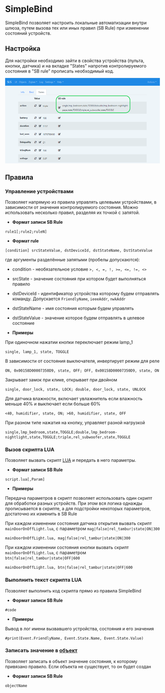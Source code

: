 # SimpleBind

SimpleBind позволяет настроить локальные автоматизации внутри шлюза, путем вызова тех или иных правил (SB Rule) при изменении состояний устройств.

## Настройка

Для настройки необходимо зайти в свойства устройства (пульта, кнопки, датчика) и на вкладке "States" напротив контролируемого состояния в "SB rule" прописать необходимый код.

![sb_rules](/img/sb_rules.png)

## Правила

### Управление устройствами

Позволяет напрямую из правила управлять целевыми устройствами, в зависимости от значения контролируемого состояния. Можно использовать несколько правил, разделяя их точкой с запятой.

- **Формат записи SB Rule**

```text
rule1[;rule2;ruleN]
```

- **Формат rule**

```text
[condition] srcStateValue, dstDeviceId, dstStateName, DstStateValue
```

где аргументы разделённые запятыми (пробелы допускаются):

- condition - необязательное условие `>, <, =, !, >=, <=, !=, <>`
- srcState - значение состояния при котором будет выполняться правило
- dstDeviceId - идентификатор устройства которому будем отправлять команду. Допускается `FriendlyName`, `ieeeAddr`, `nwkAddr`
- dstStateName - имя состояния которым будем управлять
- dstStateValue - значение которое будем отправлять в целевое состояние

- **Примеры**

При одиночном нажатии кнопки переключает режим lamp_1

```text
single, lamp_1, state, TOGGLE
```

В зависимости от состояния выключателя, инвертирует режим для реле

```text
ON, 0x00158D00007350D9, state, OFF; OFF, 0x00158D00007350D9, state, ON
```

Закрывает замок при клике, открывает при двойном

```text
single, door_lock, state, LOCK; double, door_lock, state, UNLOCK
```

Для датчика влажности, включает увлажнитель если влажность меньше 40% и выключает если больше 60%

```text
<40, humidifier, state, ON; >60, humidifier, state, OFF
```

При разном типе нажатия на кнопку, управляет разной нагрузкой

```text
single,lmp_bedroom,state,TOGGLE;double,lmp_bedroom-nightlight,state,TOGGLE;triple,rel_subwoofer,state,TOGGLE
```

### Вызов скрипта LUA

Позволяет вызвать скрипт [LUA](/lua_rus.md) и передать в него параметры.

- **Формат записи SB Rule**

```text
script.lua[,Param]
```

- **Примеры**

Передача параметров в скрипт позволяет использовать один скрипт для обработки разных устройств. При этом вся логика однажды прописывается в скрипте, а для подстройки некоторых параметров, достаточно их изменить в SB Rule

При каждом изменении состояния датчика открытия вызвать скрипт `mainDoorOnOffLight.lua`, с параметром `mag|false|rel_tambur|state|ON|300`

```text
mainDoorOnOffLight.lua, mag|false|rel_tambur|state|ON|300
```

При каждом изменении состояния кнопки вызвать скрипт `mainDoorOnOffLight.lua`, с параметром `btn|false|rel_tambur|state|OFF|600`

```text
mainDoorOnOffLight.lua, btn|false|rel_tambur|state|OFF|600
```

### Выполнить текст скрипта LUA

Позволяет выполнить код скрипта прямо из правила SimpleBind

- **Формат записи SB Rule**

```text
#code
```

- **Примеры**

Вывод в лог имени вызвавшего устройства, состояния и его значения

```text
#print(Event.FriendlyName, Event.State.Name, Event.State.Value)
```

### Записать значение в [объект](/objects_rus.md)

Позволяет записать в объект значение состояния, к которому привязано правило. Если объекта не существует, то он будет создан

- **Формат записи SB Rule**

```text
objectName
```
